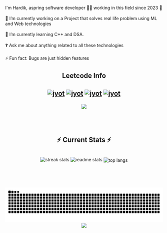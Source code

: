 


<p align="left">I'm Hardik, aspring software developer 👨‍💻 working in this field since 2023 🚀<br><br>🔭 I’m currently working on a Project  that solves real life problem using ML and Web technologies<br><br>🌱 I’m currently learning C++ and DSA.<br><br>❓ Ask me about anything related to all these technologies<br><br>⚡ Fun fact: Bugs are just hidden features</p>

<div align="center"> 
  

<h2 align="center">Leetcode Info<h2>  
<p align="center">
  <a href="https://leetcode.com/hardik_4472/" target="_blank"><img align="center" src="https://leetcode.com/static/images/badges/2024/gif/2024-02.gif" alt="jyot" height="200" width="200" /></a>
  <a href="https://leetcode.com/hardik_4472/" target="_blank"><img align="center" src="https://leetcode.com/static/images/badges/2024/gif/2024-03.gif" alt="jyot" height="200" width="200" /></a>
  <a href="https://leetcode.com/hardik_4472/" target="_blank"><img align="center" src="https://assets.leetcode.com/static_assets/marketing/2024-200.gif" alt="jyot" height="200" width="200" /></a>
  <a href="https://leetcode.com/hardik_4472/" target="_blank"><img align="center" src="https://assets.leetcode.com/static_assets/marketing/2024-100.gif" alt="jyot" height="200" width="200" /></a>
</p>
<p align="center">
  
  <img  align=top flex-grow=1 src="https://leetcard.jacoblin.cool/its-nishant320?theme=dark&font=Nunito&ext=heatmap" />  
</p>




<br/>
  <h2 align="center">⚡ Current Stats ⚡</h2>
<br>
<div align=center>
  <img width=390 src="https://streak-stats.demolab.com/?user=hardikkumar4472&count_private=true&theme=react&border_radius=10" alt="streak stats"/>
  <img width=390 src="https://github-readme-stats.vercel.app/api?username=hardikkumar4472&show_icons=true&theme=react&rank_icon=github&border_radius=10" alt="readme stats" />
  <img width=325 align="center" src="https://github-readme-stats.vercel.app/api/top-langs/?username=hardikkumar4472&hide=HTML&langs_count=8&layout=compact&theme=react&border_radius=10&size_weight=0.5&count_weight=0.5&exclude_repo=github-readme-stats" alt="top langs" />
</div>

  <br/>

<br/><br/> 


<img src="https://raw.githubusercontent.com/hardikkumar4472/hardikkumar4472/output/snake.svg" alt="Snake animation" />


<div align="center">
  <img src="https://profile-counter.glitch.me/hardikkumar4472/count.svg?"/>
</div>

###




